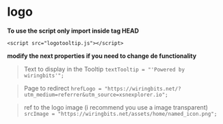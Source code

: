 # logo

**To use the script only import inside tag HEAD**

`<script src="logotooltip.js"></script>`

**modify the next properties if you need to change de functionality**

> Text to display in the Tooltip
`textTooltip = "'Powered by wiringbits'";`

> Page to redirect
`hrefLogo = "https://wiringbits.net/?utm_medium=referrer&utm_source=xsnexplorer.io";`

> ref to the logo image (i recommend you use a image transparent)
`srcImage = "https://wiringbits.net/assets/home/named_icon.png";`
